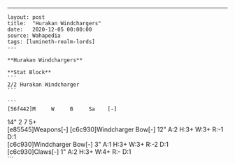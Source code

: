 ---
    layout: post
    title:  "Hurakan Windchargers"
    date:   2020-12-05 00:00:00
    source: Wahapedia
    tags: [lumineth-realm-lords]
    ---
    
    **Hurakan Windchargers**
    
    **Stat Block**
    ```
    2/2 Hurakan Windcharger
    ```
    
    ```
    [56f442]M     W     B     Sa    [-]
14"   2     7     5+    
[e85545]Weapons[-]
[c6c930]Windcharger Bow[-]
12"    A:2    H:3+   W:3+   R:-1   D:1   
[c6c930]Windcharger Bow[-]
3"     A:1    H:3+   W:3+   R:-2   D:1   
[c6c930]Claws[-]
1"     A:2    H:3+   W:4+   R:-    D:1   
    ```
    
    
    